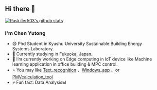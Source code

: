 ## Hi there 👋
[![Raskiller503's github stats](https://github-readme-stats.vercel.app/api?username=Raskiller503)](https://github.com/anuraghazra/github-readme-stats)

<!--
**Raskiller503/Raskiller503** is a ✨ _special_ ✨ repository because its `README.md` (this file) appears on your GitHub profile.

Here are some ideas to get you started:

- 🔭 I’m currently working on ...
- 🌱 I’m currently learning ...
- 👯 I’m looking to collaborate on ...
- 🤔 I’m looking for help with ...
- 💬 Ask me about ...
- 📫 How to reach me: ...
- 😄 Pronouns: ...
- ⚡ Fun fact: ...
-->

### I'm Chen Yutong

- 😄 Phd Student in Kyushu University Sustainable Building Energy Systems Laboratory.
- 🌱 Currently studying in Fukuoka, Japan.
- 🔭 I’m currently working on Edge computing in IoT device like Machine learning application in office building & MPC control. 
- ⭐ You may like [Text_recognition]([https://github.com/JoeyBling/webkettle](https://github.com/Raskiller503/ImageRecognition-AC-pannel-_-OpenCV)) 、[Windows_app]([https://github.com/JoeyBling/hexo-theme-yilia-plus](https://github.com/Raskiller503/Pyqt5-DesktopGUI)) 、or [PMVcalculation_tool]([https://github.com/JoeyBling/bootplus](https://github.com/Raskiller503/Thermal-comfort-tool-))
- ⚡ Fun fact: Data Analysis📊
